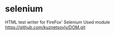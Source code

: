 # selenium
HTML test writer for FireFox' Selenium
Used module https://github.com/kuznetsovlv/DOM.git
